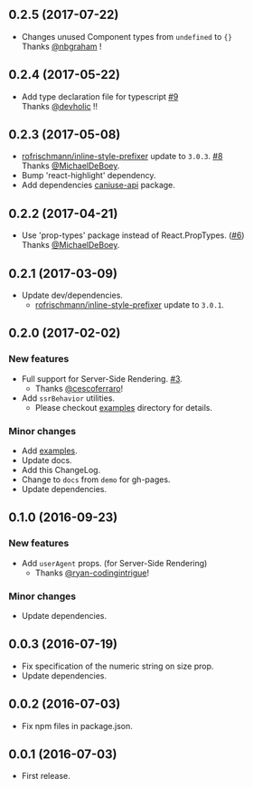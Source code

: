 ## 0.2.5 (2017-07-22)

* Changes unused Component types from `undefined` to `{}`  
  Thanks [@nbgraham](https://github.com/nbgraham) !


## 0.2.4 (2017-05-22)

* Add type declaration file for typescript [#9](https://github.com/tsuyoshiwada/react-md-spinner/pull/9)  
  Thanks [@devholic](https://github.com/devholic) !!


## 0.2.3 (2017-05-08)

* [rofrischmann/inline-style-prefixer](https://github.com/rofrischmann/inline-style-prefixer) update to `3.0.3`. [#8](https://github.com/tsuyoshiwada/react-md-spinner/pull/8)  
  Thanks [@MichaelDeBoey](https://github.com/MichaelDeBoey).
* Bump 'react-highlight' dependency.
* Add dependencies [caniuse-api](https://github.com/nyalab/caniuse-api) package.



## 0.2.2 (2017-04-21)

* Use 'prop-types' package instead of React.PropTypes. ([#6](https://github.com/tsuyoshiwada/react-md-spinner/pull/6))  
  Thanks [@MichaelDeBoey](https://github.com/MichaelDeBoey).



## 0.2.1 (2017-03-09)

* Update dev/dependencies.
    - [rofrischmann/inline-style-prefixer](https://github.com/rofrischmann/inline-style-prefixer) update to `3.0.1`.


## 0.2.0 (2017-02-02)

### New features

* Full support for Server-Side Rendering. [#3](https://github.com/tsuyoshiwada/react-md-spinner/issues/3).
    - Thanks [@cescoferraro](https://github.com/cescoferraro)!
* Add `ssrBehavior` utilities.
    - Please checkout [examples](./examples/) directory for details.

### Minor changes

* Add [examples](./examples/).
* Update docs.
* Add this ChangeLog.
* Change to `docs` from `demo` for gh-pages.
* Update dependencies.


## 0.1.0 (2016-09-23)

### New features

* Add `userAgent` props. (for Server-Side Rendering)
    - Thanks [@ryan-codingintrigue](https://github.com/ryan-codingintrigue)!

### Minor changes

* Update dependencies.


## 0.0.3 (2016-07-19)

* Fix specification of the numeric string on size prop.
* Update dependencies.


## 0.0.2 (2016-07-03)

* Fix npm files in package.json.


## 0.0.1 (2016-07-03)

* First release.

